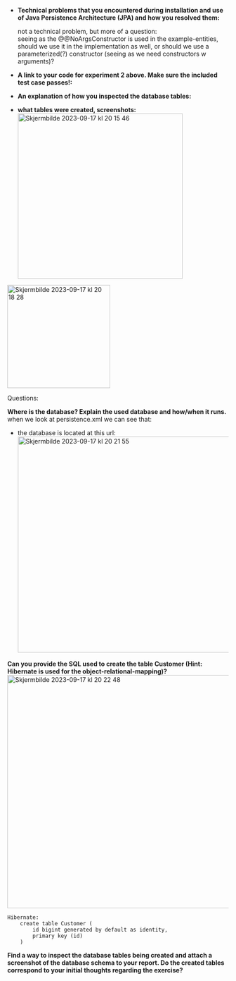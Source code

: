 * **Technical problems that you encountered during installation and use of Java Persistence Architecture (JPA) and how you resolved them:**

  not a technical problem, but more of a question: <br>
seeing as the @@NoArgsConstructor is used in the example-entities, should we use it in the implementation as well, or should we use a parameterized(?) constructor (seeing as we need constructors w arguments)?

* **A link to your code for experiment 2 above. Make sure the included test case passes!:**

* **An explanation of how you inspected the database tables:**


* **what tables were created, screenshots:**
  <img width="375" alt="Skjermbilde 2023-09-17 kl  20 15 46" src="https://github.com/h586613/a1dat250/assets/54099085/edad814e-5731-4ae6-9759-cc2c4f765728">
<img width="234" alt="Skjermbilde 2023-09-17 kl  20 18 28" src="https://github.com/h586613/a1dat250/assets/54099085/b46517a4-d2f4-482e-819e-1c92fad1a6cd">


Questions:

**Where is the database? Explain the used database and how/when it runs.** 
<br>when we look at persistence.xml we can see that:
* the database is located at this url:
  <img width="490" alt="Skjermbilde 2023-09-17 kl  20 21 55" src="https://github.com/h586613/a1dat250/assets/54099085/b29c5987-7e22-4a5a-a402-3fff0caaa114">


**Can you provide the SQL used to create the table Customer (Hint: Hibernate is used for the object-relational-mapping)?**
<img width="529" alt="Skjermbilde 2023-09-17 kl  20 22 48" src="https://github.com/h586613/a1dat250/assets/54099085/c4ad241c-d068-410b-bca7-96a119985135">
```
Hibernate: 
    create table Customer (
        id bigint generated by default as identity,
        primary key (id)
    )
```


**Find a way to inspect the database tables being created and attach a screenshot of the database schema to your report. Do the created tables correspond to your initial thoughts regarding the exercise?**

